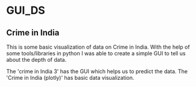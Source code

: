 # GUI_DS

## Crime in India
This is some basic visualization of data on Crime in India.
With the help of some tools/libraries in python I was able to create a simple GUI to tell us about the depth of data.

The 'crime in India 3' has the GUI which helps us to predict the data.
The 'Crime in India (plotly)' has basic data visualization.
